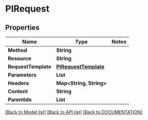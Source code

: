 # PIRequest

## Properties
Name | Type | Notes
------------ | ------------- | -------------
**Method** | **String**
**Resource** | **String**
**RequestTemplate** | **[**PIRequestTemplate**](../models/PIRequestTemplate.md)**
**Parameters** | **List<String>**
**Headers** | **Map<String, String>**
**Content** | **String**
**ParentIds** | **List<String>**

[[Back to Model list]](../../DOCUMENTATION.md#documentation-for-models) [[Back to API list]](../../DOCUMENTATION.md#documentation-for-api-endpoints) [[Back to DOCUMENTATION]](../../DOCUMENTATION.md)
